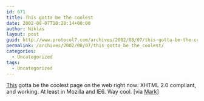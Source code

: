 ```yaml
---
id: 671
title: This gotta be the coolest
date: 2002-08-07T10:28:14+00:00
author: Niklas
layout: post
guid: http://www.protocol7.com/archives/2002/08/07/this-gotta-be-the-coolest/
permalink: /archives/2002/08/07/this_gotta_be_the_coolest/
categories:
  - Uncategorized
tags:
  - Uncategorized
---
```

<div class='microid-d0926daff1e9a736a5878e682f54fcfc2fc7b019'>
  <p>
    <a href="http://w3future.com/weblog/gems/xhtml2.xml">This</a> gotta be the coolest page on the web right now: XHTML 2.0 compliant, and working. At least in Mozilla and IE6. Way cool. [via <a href="http://diveintomark.org/archives/2002/08/06.html#changes_in_xhtml_20">Mark</a>]
  </p>
</div>